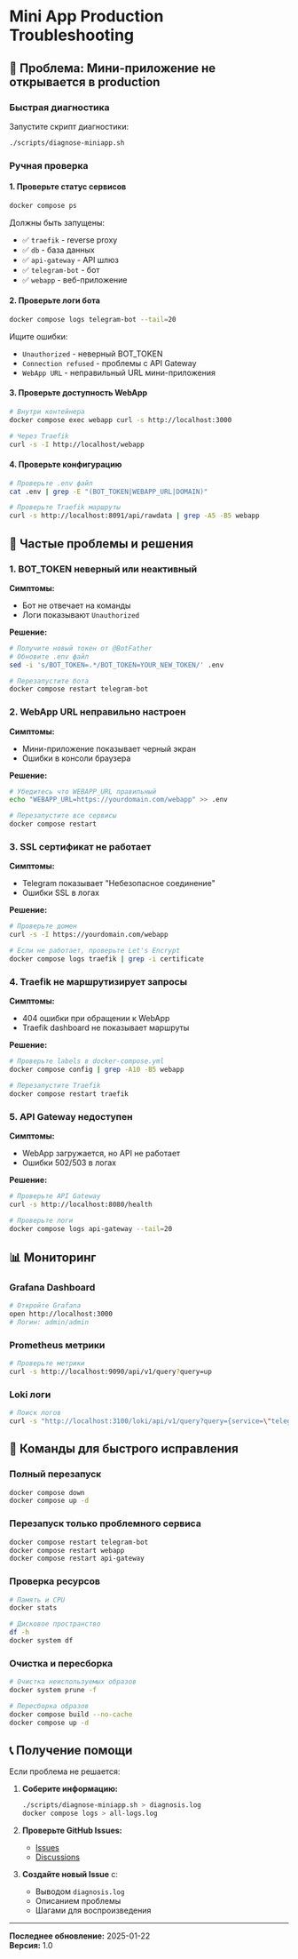 # Mini App Production Troubleshooting

## 🚨 Проблема: Мини-приложение не открывается в production

### Быстрая диагностика

Запустите скрипт диагностики:
```bash
./scripts/diagnose-miniapp.sh
```

### Ручная проверка

#### 1. Проверьте статус сервисов
```bash
docker compose ps
```

Должны быть запущены:
- ✅ `traefik` - reverse proxy
- ✅ `db` - база данных  
- ✅ `api-gateway` - API шлюз
- ✅ `telegram-bot` - бот
- ✅ `webapp` - веб-приложение

#### 2. Проверьте логи бота
```bash
docker compose logs telegram-bot --tail=20
```

Ищите ошибки:
- `Unauthorized` - неверный BOT_TOKEN
- `Connection refused` - проблемы с API Gateway
- `WebApp URL` - неправильный URL мини-приложения

#### 3. Проверьте доступность WebApp
```bash
# Внутри контейнера
docker compose exec webapp curl -s http://localhost:3000

# Через Traefik
curl -s -I http://localhost/webapp
```

#### 4. Проверьте конфигурацию
```bash
# Проверьте .env файл
cat .env | grep -E "(BOT_TOKEN|WEBAPP_URL|DOMAIN)"

# Проверьте Traefik маршруты
curl -s http://localhost:8091/api/rawdata | grep -A5 -B5 webapp
```

## 🔧 Частые проблемы и решения

### 1. BOT_TOKEN неверный или неактивный

**Симптомы:**
- Бот не отвечает на команды
- Логи показывают `Unauthorized`

**Решение:**
```bash
# Получите новый токен от @BotFather
# Обновите .env файл
sed -i 's/BOT_TOKEN=.*/BOT_TOKEN=YOUR_NEW_TOKEN/' .env

# Перезапустите бота
docker compose restart telegram-bot
```

### 2. WebApp URL неправильно настроен

**Симптомы:**
- Мини-приложение показывает черный экран
- Ошибки в консоли браузера

**Решение:**
```bash
# Убедитесь что WEBAPP_URL правильный
echo "WEBAPP_URL=https://yourdomain.com/webapp" >> .env

# Перезапустите все сервисы
docker compose restart
```

### 3. SSL сертификат не работает

**Симптомы:**
- Telegram показывает "Небезопасное соединение"
- Ошибки SSL в логах

**Решение:**
```bash
# Проверьте домен
curl -s -I https://yourdomain.com/webapp

# Если не работает, проверьте Let's Encrypt
docker compose logs traefik | grep -i certificate
```

### 4. Traefik не маршрутизирует запросы

**Симптомы:**
- 404 ошибки при обращении к WebApp
- Traefik dashboard не показывает маршруты

**Решение:**
```bash
# Проверьте labels в docker-compose.yml
docker compose config | grep -A10 -B5 webapp

# Перезапустите Traefik
docker compose restart traefik
```

### 5. API Gateway недоступен

**Симптомы:**
- WebApp загружается, но API не работает
- Ошибки 502/503 в логах

**Решение:**
```bash
# Проверьте API Gateway
curl -s http://localhost:8080/health

# Проверьте логи
docker compose logs api-gateway --tail=20
```

## 📊 Мониторинг

### Grafana Dashboard
```bash
# Откройте Grafana
open http://localhost:3000
# Логин: admin/admin
```

### Prometheus метрики
```bash
# Проверьте метрики
curl -s http://localhost:9090/api/v1/query?query=up
```

### Loki логи
```bash
# Поиск логов
curl -s "http://localhost:3100/loki/api/v1/query?query={service=\"telegram-bot\"}"
```

## 🚀 Команды для быстрого исправления

### Полный перезапуск
```bash
docker compose down
docker compose up -d
```

### Перезапуск только проблемного сервиса
```bash
docker compose restart telegram-bot
docker compose restart webapp
docker compose restart api-gateway
```

### Проверка ресурсов
```bash
# Память и CPU
docker stats

# Дисковое пространство
df -h
docker system df
```

### Очистка и пересборка
```bash
# Очистка неиспользуемых образов
docker system prune -f

# Пересборка образов
docker compose build --no-cache
docker compose up -d
```

## 📞 Получение помощи

Если проблема не решается:

1. **Соберите информацию:**
   ```bash
   ./scripts/diagnose-miniapp.sh > diagnosis.log
   docker compose logs > all-logs.log
   ```

2. **Проверьте GitHub Issues:**
   - [Issues](https://github.com/erliona/dating/issues)
   - [Discussions](https://github.com/erliona/dating/discussions)

3. **Создайте новый Issue** с:
   - Выводом `diagnosis.log`
   - Описанием проблемы
   - Шагами для воспроизведения

---

**Последнее обновление:** 2025-01-22  
**Версия:** 1.0
